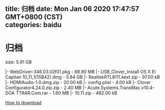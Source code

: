 
title: 归档
date: Mon Jan 06 2020 17:47:57 GMT+0800 (CST)    
categories: baidu
---

# 归档
size: 5.91 GB
 
 
|- WebDriver-346.03.02f01.pkg - 68.90 MB
|- USB_Clover_Install OS X El Capitan 10_11_1(15B42).dmg - 5.84 GB
|- RealtekRTL8111.kext.zip - 97.00 kB
|- HDMIAudio-1.0.dmg.zip - 20.00 kB
|- config.plist - 4.00 kB
|- Clover Configurator4.24.0.zip.zip - 2.40 MB
|- Acute.Systems.TransMac.v10.4-DOA TTRAR.Com.rar - 1.60 MB
|- 10.11.zip - 482.00 kB

[How to download](https://bpcam.bemobtrk.com/go/2ceec3aa-1ca2-46d6-b9ff-aaa5c184517c?jno=4478)